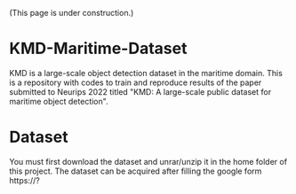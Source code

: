 (This page is under construction.)

# KMD-Maritime-Dataset
KMD is a large-scale object detection dataset in the maritime domain. This is a repository with codes to train and reproduce results of the paper submitted to Neurips 2022 titled "KMD: A large-scale public dataset for maritime object detection". 

# Dataset
You must first download the dataset and unrar/unzip it in the home folder of this project. The dataset can be acquired after filling the google form https://?

